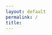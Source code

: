 ```yaml
---
layout: default
permalink: /
title: 
---
```


<div class="page-lead" style="background-image:url(https://cfars.github.io/images/CFARS_Logo.png)">

</div><!-- /.page-lead -->

